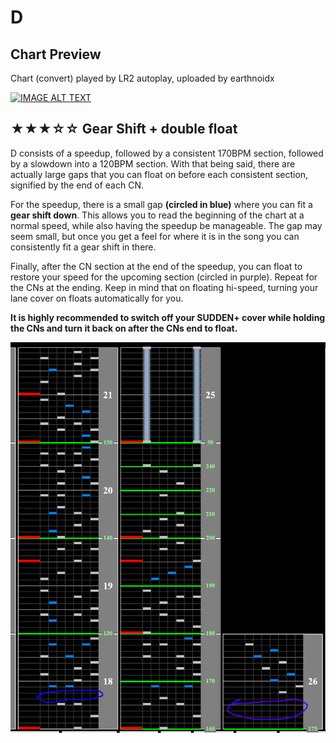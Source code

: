 # D

## Chart Preview

Chart (convert) played by LR2 autoplay, uploaded by earthnoidx

[![IMAGE ALT TEXT](http://img.youtube.com/vi/UtZfMk0S1IQ/0.jpg)](https://youtu.be/UtZfMk0S1IQ?t=37 "IIDX 17 SIRIUS - D [A] Autoplay")

## ★★★☆☆ Gear Shift + double float

D consists of a speedup, followed by a consistent 170BPM section, followed by a slowdown into a 120BPM section. With that being said, there are actually large gaps that you can float on before each consistent section, signified by the end of each CN.

For the speedup, there is a small gap **(circled in blue)** where you can fit a **gear shift down**. This allows you to read the beginning of the chart at a normal speed, while also having the speedup be manageable. The gap may seem small, but once you get a feel for where it is in the song you can consistently fit a gear shift in there.

Finally, after the CN section at the end of the speedup, you can float to restore your speed for the upcoming section (circled in purple). Repeat for the CNs at the ending. Keep in mind that on floating hi-speed, turning your lane cover on floats automatically for you.

**It is highly recommended to switch off your SUDDEN+ cover while holding the CNs and turn it back on after the CNs end to float.**

![D's nuts](D.png "D shift + float spots")

